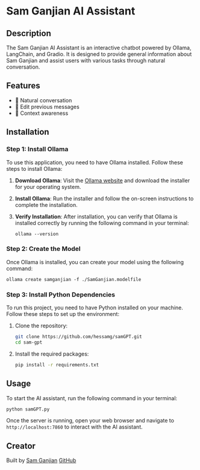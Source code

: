 # Sam Ganjian AI Assistant

## Description
The Sam Ganjian AI Assistant is an interactive chatbot powered by Ollama, LangChain, and Gradio. It is designed to provide general information about Sam Ganjian and assist users with various tasks through natural conversation.

## Features
- 💬 Natural conversation
- 🔄 Edit previous messages
- 🧠 Context awareness

## Installation

### Step 1: Install Ollama
To use this application, you need to have Ollama installed. Follow these steps to install Ollama:

1. **Download Ollama**: Visit the [Ollama website](https://ollama.com/) and download the installer for your operating system.

2. **Install Ollama**: Run the installer and follow the on-screen instructions to complete the installation.

3. **Verify Installation**: After installation, you can verify that Ollama is installed correctly by running the following command in your terminal:

   ```
   ollama --version
   ```

### Step 2: Create the Model
Once Ollama is installed, you can create your model using the following command:

```
ollama create samganjian -f ./SamGanjian.modelfile
```

### Step 3: Install Python Dependencies
To run this project, you need to have Python installed on your machine. Follow these steps to set up the environment:

1. Clone the repository:
   ```bash
   git clone https://github.com/hessamg/samGPT.git
   cd sam-gpt
   ```

2. Install the required packages:
   ```bash
   pip install -r requirements.txt
   ```

## Usage
To start the AI assistant, run the following command in your terminal:
```bash
python samGPT.py
```

Once the server is running, open your web browser and navigate to `http://localhost:7860` to interact with the AI assistant.

## Creator
Built by [Sam Ganjian](https://www.linkedin.com/in/samganjian)
[GitHub](https://github.com/hessamg)
